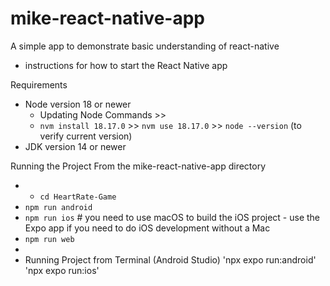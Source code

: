 # mike-react-native-app
A simple app to demonstrate basic understanding of react-native
- instructions for how to start the React Native app 


Requirements
- Node version 18 or newer
  - Updating Node Commands >> 
  - `nvm install 18.17.0` >> `nvm use 18.17.0`  >> `node --version` (to verify current version)
- JDK version 14 or newer

Running the Project From the mike-react-native-app directory
- - `cd HeartRate-Game`
- `npm run android`
- `npm run ios` # you need to use macOS to build the iOS project - use the Expo app if you need to do iOS development without a Mac
- `npm run web`
- 
- Running Project from Terminal (Android Studio)
  'npx expo run:android'
  'npx expo run:ios'
